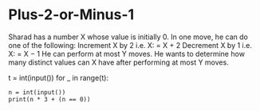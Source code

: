 # Plus-2-or-Minus-1

Sharad has a number X whose value is initially 0. In one move, he can do one of the following:
Increment X by 2 i.e. X: = X + 2
Decrement X by 1 i.e. X: = X − 1
He can perform at most Y moves. He wants to determine how many distinct values can X have after performing at most Y moves.

t = int(input())
for _ in range(t):

    n = int(input())
    print(n * 3 + (n == 0))
